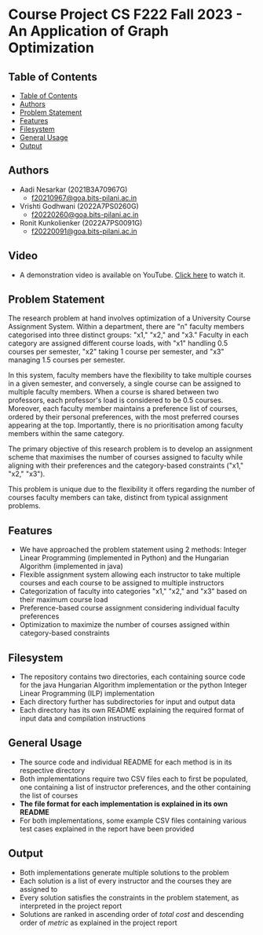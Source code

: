 # Course Project CS F222 Fall 2023 - An Application of Graph Optimization
## Table of Contents

- [Table of Contents](#table-of-contents)
- [Authors](#authors)
- [Problem Statement](#problem-statement)
- [Features](#features)
- [Filesystem](#filesystem)
- [General Usage](#general-usage)
- [Output](#output)

## Authors
* Aadi Nesarkar (2021B3A70967G)
    * f20210967@goa.bits-pilani.ac.in
* Vrishti Godhwani (2022A7PS0260G)
    * f20220260@goa.bits-pilani.ac.in
* Ronit Kunkolienker (2022A7PS0091G)
    * f20220091@goa.bits-pilani.ac.in

## Video
* A demonstration video is available on YouTube. [Click here](https://youtu.be/BTjz53S0O6I) to watch it.

## Problem Statement

The research problem at hand involves optimization of a University Course Assignment System. Within a department, there are "n" faculty members categorised into three distinct groups: "x1," "x2," and "x3." Faculty in each category are assigned different course loads, with "x1" handling 0.5 courses per semester, "x2" taking 1 course per semester, and "x3" managing 1.5 courses per semester.

In this system, faculty members have the flexibility to take multiple courses in a given semester, and conversely, a single course can be assigned to multiple faculty members. When a course is shared between two professors, each professor's load is considered to be 0.5 courses. Moreover, each faculty member maintains a preference list of courses, ordered by their personal preferences, with the most preferred courses appearing at the top. Importantly, there is no prioritisation among faculty members within the same category.

The primary objective of this research problem is to develop an assignment scheme that maximises the number of courses assigned to faculty while aligning with their preferences and the category-based constraints ("x1," "x2," "x3").

This problem is unique due to the flexibility it offers regarding the number of courses faculty members can take, distinct from typical assignment problems.

## Features
- We have approached the problem statement using 2 methods: Integer Linear Programming (implemented in Python) and the Hungarian Algorithm (implemented in java)
- Flexible assignment system allowing each instructor to take multiple courses and each course to be assigned to multiple instructors
- Categorization of faculty into categories "x1," "x2," and "x3" based on their maximum course load
- Preference-based course assignment considering individual faculty preferences
- Optimization to maximize the number of courses assigned within category-based constraints

## Filesystem
* The repository contains two directories, each containing source code for the java Hungarian Algorithm implementation or the python Integer Linear Programming (ILP) implementation
* Each directory further has subdirectories for input and output data
* Each directory has its own README explaining the required format of input data and compilation instructions

## General Usage
* The source code and individual README for each method is in its respective directory
* Both implementations require two CSV files each to first be populated, one containing a list of instructor preferences, and the other containing the list of courses
* **The file format for each implementation is explained in its own README**
* For both implementations, some example CSV files containing various test cases explained in the report have been provided

## Output
* Both implementations generate multiple solutions to the problem
* Each solution is a list of every instructor and the courses they are assigned to
* Every solution satisfies the constraints in the problem statement, as interpreted in the project report
* Solutions are ranked in ascending order of _total cost_ and descending order of _metric_ as explained in the project report
